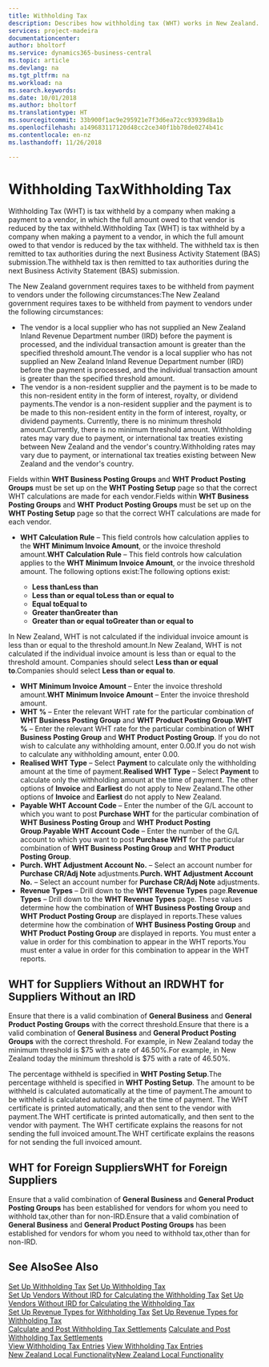 ```yaml
---
title: Withholding Tax
description: Describes how withholding tax (WHT) works in New Zealand.
services: project-madeira
documentationcenter: 
author: bholtorf
ms.service: dynamics365-business-central
ms.topic: article
ms.devlang: na
ms.tgt_pltfrm: na
ms.workload: na
ms.search.keywords: 
ms.date: 10/01/2018
ms.author: bholtorf
ms.translationtype: HT
ms.sourcegitcommit: 33b900f1ac9e295921e7f3d6ea72cc93939d8a1b
ms.openlocfilehash: a149683117120d48cc2ce340f1bb78de0274b41c
ms.contentlocale: en-nz
ms.lasthandoff: 11/26/2018

---
```

# <a name="withholding-tax"></a><span data-ttu-id="7d079-103">Withholding Tax</span><span class="sxs-lookup"><span data-stu-id="7d079-103">Withholding Tax</span></span>
<span data-ttu-id="7d079-104">Withholding Tax (WHT) is tax withheld by a company when making a payment to a vendor, in which the full amount owed to that vendor is reduced by the tax withheld.</span><span class="sxs-lookup"><span data-stu-id="7d079-104">Withholding Tax (WHT) is tax withheld by a company when making a payment to a vendor, in which the full amount owed to that vendor is reduced by the tax withheld.</span></span> <span data-ttu-id="7d079-105">The withheld tax is then remitted to tax authorities during the next Business Activity Statement (BAS) submission.</span><span class="sxs-lookup"><span data-stu-id="7d079-105">The withheld tax is then remitted to tax authorities during the next Business Activity Statement (BAS) submission.</span></span>  

<span data-ttu-id="7d079-106">The New Zealand government requires taxes to be withheld from payment to vendors under the following circumstances:</span><span class="sxs-lookup"><span data-stu-id="7d079-106">The New Zealand government requires taxes to be withheld from payment to vendors under the following circumstances:</span></span>  

* <span data-ttu-id="7d079-107">The vendor is a local supplier who has not supplied an New Zealand Inland Revenue Department number (IRD) before the payment is processed, and the individual transaction amount is greater than the specified threshold amount.</span><span class="sxs-lookup"><span data-stu-id="7d079-107">The vendor is a local supplier who has not supplied an New Zealand Inland Revenue Department number (IRD) before the payment is processed, and the individual transaction amount is greater than the specified threshold amount.</span></span>  
* <span data-ttu-id="7d079-108">The vendor is a non-resident supplier and the payment is to be made to this non-resident entity in the form of interest, royalty, or dividend payments.</span><span class="sxs-lookup"><span data-stu-id="7d079-108">The vendor is a non-resident supplier and the payment is to be made to this non-resident entity in the form of interest, royalty, or dividend payments.</span></span> <span data-ttu-id="7d079-109">Currently, there is no minimum threshold amount.</span><span class="sxs-lookup"><span data-stu-id="7d079-109">Currently, there is no minimum threshold amount.</span></span> <span data-ttu-id="7d079-110">Withholding rates may vary due to payment, or international tax treaties existing between New Zealand and the vendor's country.</span><span class="sxs-lookup"><span data-stu-id="7d079-110">Withholding rates may vary due to payment, or international tax treaties existing between New Zealand and the vendor's country.</span></span>  

<span data-ttu-id="7d079-111">Fields within **WHT Business Posting Groups** and **WHT Product Posting Groups** must be set up on the **WHT Posting Setup** page so that the correct WHT calculations are made for each vendor.</span><span class="sxs-lookup"><span data-stu-id="7d079-111">Fields within **WHT Business Posting Groups** and **WHT Product Posting Groups** must be set up on the **WHT Posting Setup** page so that the correct WHT calculations are made for each vendor.</span></span>  

* <span data-ttu-id="7d079-112">**WHT Calculation Rule** – This field controls how calculation applies to the **WHT Minimum Invoice Amount**, or the invoice threshold amount.</span><span class="sxs-lookup"><span data-stu-id="7d079-112">**WHT Calculation Rule** – This field controls how calculation applies to the **WHT Minimum Invoice Amount**, or the invoice threshold amount.</span></span> <span data-ttu-id="7d079-113">The following options exist:</span><span class="sxs-lookup"><span data-stu-id="7d079-113">The following options exist:</span></span>  

    - <span data-ttu-id="7d079-114">**Less than**</span><span class="sxs-lookup"><span data-stu-id="7d079-114">**Less than**</span></span>  
    - <span data-ttu-id="7d079-115">**Less than or equal to**</span><span class="sxs-lookup"><span data-stu-id="7d079-115">**Less than or equal to**</span></span>  
    - <span data-ttu-id="7d079-116">**Equal to**</span><span class="sxs-lookup"><span data-stu-id="7d079-116">**Equal to**</span></span>  
    - <span data-ttu-id="7d079-117">**Greater than**</span><span class="sxs-lookup"><span data-stu-id="7d079-117">**Greater than**</span></span>  
    - <span data-ttu-id="7d079-118">**Greater than or equal to**</span><span class="sxs-lookup"><span data-stu-id="7d079-118">**Greater than or equal to**</span></span>  

<span data-ttu-id="7d079-119">In New Zealand, WHT is not calculated if the individual invoice amount is less than or equal to the threshold amount.</span><span class="sxs-lookup"><span data-stu-id="7d079-119">In New Zealand, WHT is not calculated if the individual invoice amount is less than or equal to the threshold amount.</span></span> <span data-ttu-id="7d079-120">Companies should select **Less than or equal to**.</span><span class="sxs-lookup"><span data-stu-id="7d079-120">Companies should select **Less than or equal to**.</span></span>  

* <span data-ttu-id="7d079-121">**WHT Minimum Invoice Amount** – Enter the invoice threshold amount.</span><span class="sxs-lookup"><span data-stu-id="7d079-121">**WHT Minimum Invoice Amount** – Enter the invoice threshold amount.</span></span>  
* <span data-ttu-id="7d079-122">**WHT %** – Enter the relevant WHT rate for the particular combination of **WHT Business Posting Group** and **WHT Product Posting Group**.</span><span class="sxs-lookup"><span data-stu-id="7d079-122">**WHT %** – Enter the relevant WHT rate for the particular combination of **WHT Business Posting Group** and **WHT Product Posting Group**.</span></span> <span data-ttu-id="7d079-123">If you do not wish to calculate any withholding amount, enter 0.00.</span><span class="sxs-lookup"><span data-stu-id="7d079-123">If you do not wish to calculate any withholding amount, enter 0.00.</span></span>  
* <span data-ttu-id="7d079-124">**Realised WHT Type** – Select **Payment** to calculate only the withholding amount at the time of payment.</span><span class="sxs-lookup"><span data-stu-id="7d079-124">**Realised WHT Type** – Select **Payment** to calculate only the withholding amount at the time of payment.</span></span> <span data-ttu-id="7d079-125">The other options of **Invoice** and **Earliest** do not apply to New Zealand.</span><span class="sxs-lookup"><span data-stu-id="7d079-125">The other options of **Invoice** and **Earliest** do not apply to New Zealand.</span></span>  
* <span data-ttu-id="7d079-126">**Payable WHT Account Code** – Enter the number of the G/L account to which you want to post **Purchase WHT** for the particular combination of **WHT Business Posting Group** and **WHT Product Posting Group**.</span><span class="sxs-lookup"><span data-stu-id="7d079-126">**Payable WHT Account Code** – Enter the number of the G/L account to which you want to post **Purchase WHT** for the particular combination of **WHT Business Posting Group** and **WHT Product Posting Group**.</span></span>  
* <span data-ttu-id="7d079-127">**Purch. WHT Adjustment Account No.** – Select an account number for **Purchase CR/Adj Note** adjustments.</span><span class="sxs-lookup"><span data-stu-id="7d079-127">**Purch. WHT Adjustment Account No.** – Select an account number for **Purchase CR/Adj Note** adjustments.</span></span>  
* <span data-ttu-id="7d079-128">**Revenue Types** – Drill down to the **WHT Revenue Types** page.</span><span class="sxs-lookup"><span data-stu-id="7d079-128">**Revenue Types** – Drill down to the **WHT Revenue Types** page.</span></span> <span data-ttu-id="7d079-129">These values determine how the combination of **WHT Business Posting Group** and **WHT Product Posting Group** are displayed in reports.</span><span class="sxs-lookup"><span data-stu-id="7d079-129">These values determine how the combination of **WHT Business Posting Group** and **WHT Product Posting Group** are displayed in reports.</span></span> <span data-ttu-id="7d079-130">You must enter a value in order for this combination to appear in the WHT reports.</span><span class="sxs-lookup"><span data-stu-id="7d079-130">You must enter a value in order for this combination to appear in the WHT reports.</span></span>  

## <a name="wht-for-suppliers-without-an-ird"></a><span data-ttu-id="7d079-131">WHT for Suppliers Without an IRD</span><span class="sxs-lookup"><span data-stu-id="7d079-131">WHT for Suppliers Without an IRD</span></span>  
<span data-ttu-id="7d079-132">Ensure that there is a valid combination of **General Business** and **General Product Posting Groups** with the correct threshold.</span><span class="sxs-lookup"><span data-stu-id="7d079-132">Ensure that there is a valid combination of **General Business** and **General Product Posting Groups** with the correct threshold.</span></span> <span data-ttu-id="7d079-133">For example, in New Zealand today the minimum threshold is $75 with a rate of 46.50%.</span><span class="sxs-lookup"><span data-stu-id="7d079-133">For example, in New Zealand today the minimum threshold is $75 with a rate of 46.50%.</span></span>  

<span data-ttu-id="7d079-134">The percentage withheld is specified in **WHT Posting Setup**.</span><span class="sxs-lookup"><span data-stu-id="7d079-134">The percentage withheld is specified in **WHT Posting Setup**.</span></span> <span data-ttu-id="7d079-135">The amount to be withheld is calculated automatically at the time of payment.</span><span class="sxs-lookup"><span data-stu-id="7d079-135">The amount to be withheld is calculated automatically at the time of payment.</span></span> <span data-ttu-id="7d079-136">The WHT certificate is printed automatically, and then sent to the vendor with payment.</span><span class="sxs-lookup"><span data-stu-id="7d079-136">The WHT certificate is printed automatically, and then sent to the vendor with payment.</span></span> <span data-ttu-id="7d079-137">The WHT certificate explains the reasons for not sending the full invoiced amount.</span><span class="sxs-lookup"><span data-stu-id="7d079-137">The WHT certificate explains the reasons for not sending the full invoiced amount.</span></span>  

## <a name="wht-for-foreign-suppliers"></a><span data-ttu-id="7d079-138">WHT for Foreign Suppliers</span><span class="sxs-lookup"><span data-stu-id="7d079-138">WHT for Foreign Suppliers</span></span>  
<span data-ttu-id="7d079-139">Ensure that a valid combination of **General Business** and **General Product Posting Groups** has been established for vendors for whom you need to withhold tax,other than for non-IRD.</span><span class="sxs-lookup"><span data-stu-id="7d079-139">Ensure that a valid combination of **General Business** and **General Product Posting Groups** has been established for vendors for whom you need to withhold tax,other than for non-IRD.</span></span>  

## <a name="see-also"></a><span data-ttu-id="7d079-140">See Also</span><span class="sxs-lookup"><span data-stu-id="7d079-140">See Also</span></span>  
<span data-ttu-id="7d079-141">[Set Up Withholding Tax](how-to-set-up-withholding-tax.md) </span><span class="sxs-lookup"><span data-stu-id="7d079-141">[Set Up Withholding Tax](how-to-set-up-withholding-tax.md) </span></span>  
<span data-ttu-id="7d079-142">[Set Up Vendors Without IRD for Calculating the Withholding Tax](how-to-set-up-vendors-without-abn-for-calculating-the-withholding-tax.md) </span><span class="sxs-lookup"><span data-stu-id="7d079-142">[Set Up Vendors Without IRD for Calculating the Withholding Tax](how-to-set-up-vendors-without-abn-for-calculating-the-withholding-tax.md) </span></span>  
<span data-ttu-id="7d079-143">[Set Up Revenue Types for Withholding Tax](how-to-set-up-revenue-types-for-withholding-tax.md) </span><span class="sxs-lookup"><span data-stu-id="7d079-143">[Set Up Revenue Types for Withholding Tax](how-to-set-up-revenue-types-for-withholding-tax.md) </span></span>  
<span data-ttu-id="7d079-144">[Calculate and Post Withholding Tax Settlements](how-to-calculate-and-post-withholding-tax-settlements.md) </span><span class="sxs-lookup"><span data-stu-id="7d079-144">[Calculate and Post Withholding Tax Settlements](how-to-calculate-and-post-withholding-tax-settlements.md) </span></span>  
<span data-ttu-id="7d079-145">[View Withholding Tax Entries](how-to-view-withholding-tax-entries.md) </span><span class="sxs-lookup"><span data-stu-id="7d079-145">[View Withholding Tax Entries](how-to-view-withholding-tax-entries.md) </span></span>  
[<span data-ttu-id="7d079-146">New Zealand Local Functionality</span><span class="sxs-lookup"><span data-stu-id="7d079-146">New Zealand Local Functionality</span></span>](new-zealand-local-functionality.md)

